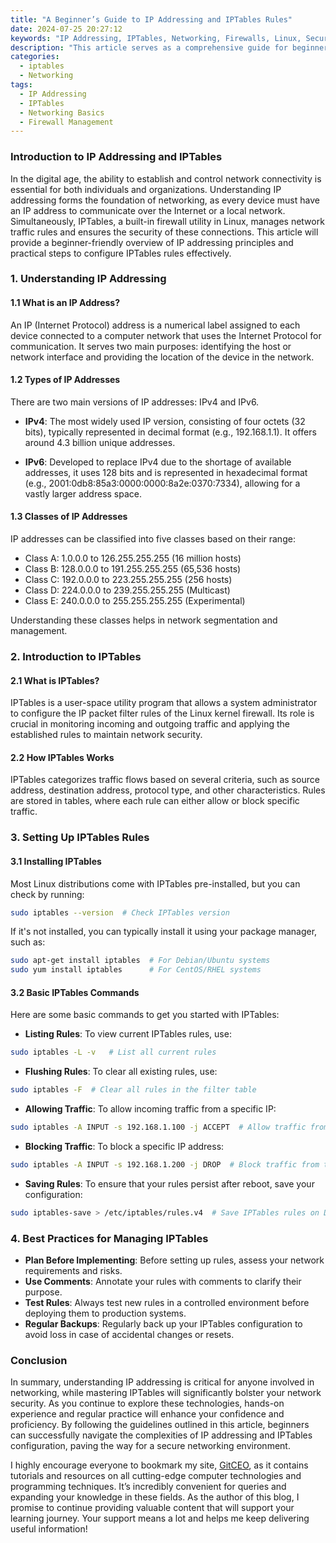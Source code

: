 ```yaml
---
title: "A Beginner’s Guide to IP Addressing and IPTables Rules"
date: 2024-07-25 20:27:12
keywords: "IP Addressing, IPTables, Networking, Firewalls, Linux, Security"
description: "This article serves as a comprehensive guide for beginners to understand IP addressing and IPTables rules. The content will provide detailed explanations of IP addressing concepts, how to set up IPTables rules, and practical coding examples to enhance understanding. Readers will learn about different types of IP addresses, their structure, and significance in networking. Additionally, the article will delve into IPTables, how it functions as a firewall for Linux systems, and how to effectively create and manage rules to control network traffic. By the end of this guide, beginners will have a solid foundation in IP addressing and IPTables, empowering them to enhance their network security."
categories:
  - iptables
  - Networking
tags:
  - IP Addressing
  - IPTables
  - Networking Basics
  - Firewall Management
---
```


### Introduction to IP Addressing and IPTables

In the digital age, the ability to establish and control network connectivity is essential for both individuals and organizations. Understanding IP addressing forms the foundation of networking, as every device must have an IP address to communicate over the Internet or a local network. Simultaneously, IPTables, a built-in firewall utility in Linux, manages network traffic rules and ensures the security of these connections. This article will provide a beginner-friendly overview of IP addressing principles and practical steps to configure IPTables rules effectively. 

<!-- more -->

### 1. Understanding IP Addressing

#### 1.1 What is an IP Address?

An IP (Internet Protocol) address is a numerical label assigned to each device connected to a computer network that uses the Internet Protocol for communication. It serves two main purposes: identifying the host or network interface and providing the location of the device in the network.

#### 1.2 Types of IP Addresses

There are two main versions of IP addresses: IPv4 and IPv6.

- **IPv4**: The most widely used IP version, consisting of four octets (32 bits), typically represented in decimal format (e.g., 192.168.1.1). It offers around 4.3 billion unique addresses.

- **IPv6**: Developed to replace IPv4 due to the shortage of available addresses, it uses 128 bits and is represented in hexadecimal format (e.g., 2001:0db8:85a3:0000:0000:8a2e:0370:7334), allowing for a vastly larger address space.

#### 1.3 Classes of IP Addresses

IP addresses can be classified into five classes based on their range:

- Class A: 1.0.0.0 to 126.255.255.255 (16 million hosts)
- Class B: 128.0.0.0 to 191.255.255.255 (65,536 hosts)
- Class C: 192.0.0.0 to 223.255.255.255 (256 hosts)
- Class D: 224.0.0.0 to 239.255.255.255 (Multicast)
- Class E: 240.0.0.0 to 255.255.255.255 (Experimental)

Understanding these classes helps in network segmentation and management.

### 2. Introduction to IPTables

#### 2.1 What is IPTables?

IPTables is a user-space utility program that allows a system administrator to configure the IP packet filter rules of the Linux kernel firewall. Its role is crucial in monitoring incoming and outgoing traffic and applying the established rules to maintain network security.

#### 2.2 How IPTables Works

IPTables categorizes traffic flows based on several criteria, such as source address, destination address, protocol type, and other characteristics. Rules are stored in tables, where each rule can either allow or block specific traffic.

### 3. Setting Up IPTables Rules

#### 3.1 Installing IPTables

Most Linux distributions come with IPTables pre-installed, but you can check by running:

```bash
sudo iptables --version  # Check IPTables version
```

If it's not installed, you can typically install it using your package manager, such as:

```bash
sudo apt-get install iptables  # For Debian/Ubuntu systems
sudo yum install iptables      # For CentOS/RHEL systems
```

#### 3.2 Basic IPTables Commands

Here are some basic commands to get you started with IPTables:

- **Listing Rules**: To view current IPTables rules, use:

```bash
sudo iptables -L -v   # List all current rules
```

- **Flushing Rules**: To clear all existing rules, use:

```bash
sudo iptables -F  # Clear all rules in the filter table
```

- **Allowing Traffic**: To allow incoming traffic from a specific IP:

```bash
sudo iptables -A INPUT -s 192.168.1.100 -j ACCEPT  # Allow traffic from this IP
```

- **Blocking Traffic**: To block a specific IP address:

```bash
sudo iptables -A INPUT -s 192.168.1.200 -j DROP  # Block traffic from this IP
```

- **Saving Rules**: To ensure that your rules persist after reboot, save your configuration:

```bash
sudo iptables-save > /etc/iptables/rules.v4  # Save IPTables rules on Debian/Ubuntu
```

### 4. Best Practices for Managing IPTables

- **Plan Before Implementing**: Before setting up rules, assess your network requirements and risks.
- **Use Comments**: Annotate your rules with comments to clarify their purpose.
- **Test Rules**: Always test new rules in a controlled environment before deploying them to production systems.
- **Regular Backups**: Regularly back up your IPTables configuration to avoid loss in case of accidental changes or resets.

### Conclusion

In summary, understanding IP addressing is critical for anyone involved in networking, while mastering IPTables will significantly bolster your network security. As you continue to explore these technologies, hands-on experience and regular practice will enhance your confidence and proficiency. By following the guidelines outlined in this article, beginners can successfully navigate the complexities of IP addressing and IPTables configuration, paving the way for a secure networking environment. 

I highly encourage everyone to bookmark my site, [GitCEO](https://gitceo.com), as it contains tutorials and resources on all cutting-edge computer technologies and programming techniques. It’s incredibly convenient for queries and expanding your knowledge in these fields. As the author of this blog, I promise to continue providing valuable content that will support your learning journey. Your support means a lot and helps me keep delivering useful information!